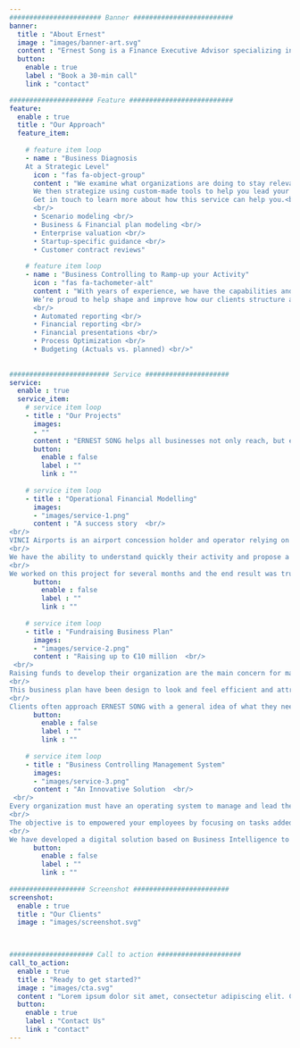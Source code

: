 ```yaml
---
####################### Banner #########################
banner:
  title : "About Ernest"
  image : "images/banner-art.svg"
  content : "Ernest Song is a Finance Executive Advisor specializing in Financial modeling and Business controlling. He is a French native with a background in Corporate finance, Auditing, Controlling and is certified from ESCP Business School. Ernest works alongside investors & business owners across all aspect of their developments. Through the pairing of a strong finance and business expertise alongside his high sensitivity in digital and IT sytems, his clients are provided a true, full-service experience from Brussels to Wallonia, Belgium."
  button:
    enable : true
    label : "Book a 30-min call"
    link : "contact"

##################### Feature ##########################
feature:
  enable : true
  title : "Our Approach"
  feature_item:
       
    # feature item loop
    - name : "Business Diagnosis  
    At a Strategic Level"
      icon : "fas fa-object-group"
      content : "We examine what organizations are doing to stay relevant and competitive in this fast-paced world, and which ones are doing it best.
      We then strategize using custom-made tools to help you lead your company in order to understand the implications of every choice our clients can make.  <br/>
      Get in touch to learn more about how this service can help you.<br/>
      <br/>
      •	Scenario modeling <br/>
      •	Business & Financial plan modeling <br/>
      •	Enterprise valuation <br/>
      •	Startup-specific guidance <br/>
      •	Customer contract reviews"
  
    # feature item loop
    - name : "Business Controlling to Ramp-up your Activity"
      icon : "fas fa-tachometer-alt"
      content : "With years of experience, we have the capabilities and expertise to take your business to the next level. We combine our insights and skills to transform your         processes and strategies, and in turn, your company.
      We’re proud to help shape and improve how our clients structure and manage their business. <br/>
      <br/>
      •	Automated reporting <br/>
      •	Financial reporting <br/>
      •	Financial presentations <br/>
      •	Process Optimization <br/>
      •	Budgeting (Actuals vs. planned) <br/>"
      
      
######################### Service #####################
service:
  enable : true
  service_item:
    # service item loop
    - title : "Our Projects"
      images:
      - ""
      content : "ERNEST SONG helps all businesses not only reach, but exceed their goals. Our experience helps us lay out a strategy that perfectly fits our clients. This collaboration is essential for the successful transition from strategy, to plan, to action. Learn about some of our past projects below, and get in touch to see what we can do for you."
      button:
        enable : false
        label : ""
        link : ""
        
    # service item loop
    - title : "Operational Financial Modelling"
      images:
      - "images/service-1.png"
      content : "A success story  <br/>
<br/>
VINCI Airports is an airport concession holder and operator relying on its expertise in prime contractor services.  <br/> 
<br/>
We have the ability to understand quickly their activity and propose a custom-made strategic management tool to evaluate each operational decision that will impact the future growth of the company. Used by Operational directors for their daily monitoring and by the top management for the company valuation, this strategic management tool is now reviewed before any their decision-making.  <br/> 
<br/> 
We worked on this project for several months and the end result was truly spectacular. By ensuring consistent and transparent communication, our client was able to progress by leaps and bounds."
      button:
        enable : false
        label : ""
        link : ""
        
    # service item loop
    - title : "Fundraising Business Plan"
      images:
      - "images/service-2.png"
      content : "Raising up to €10 million  <br/>
 <br/>
Raising funds to develop their organization are the main concern for many entrepreneur from start-up to scale-up companies. The strategy and the vision of the founders must be reflected in the Fundraising business plan with the investor mindset, how much will they get back from their investment.  <br/> 
<br/> 
This business plan have been design to look and feel efficient and attractive.   <br/>
<br/> 
Clients often approach ERNEST SONG with a general idea of what they need, and this project was no different. We were able to jump right in with our expertise and really helped the company grow and evolve. Today, their business is doing exceptionally well, and we’re proud to have been part of the process."
      button:
        enable : false
        label : ""
        link : ""
        
    # service item loop
    - title : "Business Controlling Management System"
      images:
      - "images/service-3.png"
      content : "An Innovative Solution  <br/>
 <br/>
Every organization must have an operating system to manage and lead their company. We have the ability to understand any business and financial processes to create a sustainable, focused and effective solution - and then watched it grow.  <br/> 
<br/>
The objective is to empowered your employees by focusing on tasks added-value and let the technology get rid off the recurrent and repetitive tasks.  <br/> 
<br/> 
We have developed a digital solution based on Business Intelligence to generate dynamic standard financial report updated in real-time. The reports are available on the cloud (Browser, mobile or tablet)."
      button:
        enable : false
        label : ""
        link : ""
        
################### Screenshot ########################
screenshot:
  enable : true
  title : "Our Clients"
  image : "images/screenshot.svg"

  

##################### Call to action #####################
call_to_action:
  enable : true
  title : "Ready to get started?"
  image : "images/cta.svg"
  content : "Lorem ipsum dolor sit amet, consectetur adipiscing elit. Consequat tristique eget amet, tempus eu at consecttur."
  button:
    enable : true
    label : "Contact Us"
    link : "contact"
---
```


